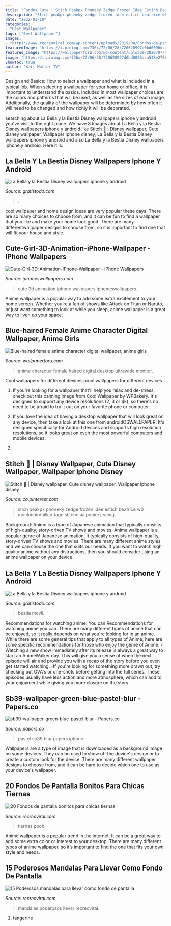 ```yaml
---
title: "Fondos Cute : Stich Peakpx Phoneky Zedge Frozen Idee Estich Beatrice W0 Mockinbirdhillcottage Stitche สต Pobierz Scieg"
description: "Stich peakpx phoneky zedge frozen idee estich beatrice w0 mockinbirdhillcottage stitche สต pobierz scieg"
date: "2022-01-10"
categories:
- "Best Wallpaper"
tags: ["Best Wallpaper"]
images:
- "https://www.recreoviral.com/wp-content/uploads/2019/04/Fondos-de-pantalla-mandalas-recreoviral-3.jpg"
featuredImage: "https://i.pinimg.com/736x/72/06/28/720628997d0bd0096dca548e270b1ad0.jpg"
featured_image: "https://wallpaperforu.com/wp-content/uploads/2020/07/anime-wallpaper-20071713351992048x1152.jpg"
image: "https://i.pinimg.com/736x/72/06/28/720628997d0bd0096dca548e270b1ad0.jpg"
ShowToc: true
author: "Karl Muller IV"
---
```



Design and Basics: How to select a wallpaper and what is included in a typical job.
When selecting a wallpaper for your home or office, it is important to understand the basics. Included in most wallpaper choices are the colors and patterns that will be used, as well as the sizes of each image. Additionally, the quality of the wallpaper will be determined by how often it will need to be changed and how richly it will be decorated.

	

		
searching about La Bella y la Bestia Disney wallpapers iphone y android you've visit to the right place. We have 8 Images about La Bella y la Bestia Disney wallpapers iphone y android like Stitch 💙 | Disney wallpaper, Cute disney wallpaper, Wallpaper iphone disney, La Bella y la Bestia Disney wallpapers iphone y android and also La Bella y la Bestia Disney wallpapers iphone y android. Here it is:
		
    
## La Bella Y La Bestia Disney Wallpapers Iphone Y Android

<img loading=lazy src="https://www.gratistodo.com/wp-content/uploads/2017/03/fondo-de-pantalla-bella-y-bestia-disney.jpg" onerror="this.onerror=null;this.src='https://tse2.mm.bing.net/th?id=OIP.ObQMuBSgmNANTi0vsntROwHaNJ&amp;pid=15.1';" alt="La Bella y la Bestia Disney wallpapers iphone y android">

_Source: gratistodo.com_

>. 

	

cool wallpaper and home design ideas are very popular these days. There are so many choices to choose from, and it can be fun to find a wallpaper that you like and make your home look good. There are many differentwallpaper designs to choose from, so it is important to find one that will fit your house and style.

    
## Cute-Girl-3D-Animation-iPhone-Wallpaper - IPhone Wallpapers

<img loading=lazy src="http://iphoneswallpapers.com/wp-content/uploads/2018/05/Cute-Girl-3D-Animation-iPhone-Wallpaper-iphoneswallpapers_com.jpg" onerror="this.onerror=null;this.src='https://tse2.mm.bing.net/th?id=OIP.nEsSulblI7uN7GVpibTY6QHaNK&amp;pid=15.1';" alt="Cute-Girl-3D-Animation-iPhone-Wallpaper - iPhone Wallpapers">

_Source: iphoneswallpapers.com_

>cute 3d animation iphone wallpapers iphoneswallpapers. 

	

Anime wallpaper is a popular way to add some extra excitement to your home screen. Whether you’re a fan of shows like Attack on Titan or Naruto, or just want something to look at while you sleep, anime wallpaper is a great way to liven up your space.

    
## Blue-haired Female Anime Character Digital Wallpaper, Anime Girls

<img loading=lazy src="https://wallpaperforu.com/wp-content/uploads/2020/07/anime-wallpaper-20071713351992048x1152.jpg" onerror="this.onerror=null;this.src='https://tse4.mm.bing.net/th?id=OIP.FkZTbPENaVqQ-N2t7dTmHAHaEK&amp;pid=15.1';" alt="Blue-haired female anime character digital wallpaper, anime girls">

_Source: wallpaperforu.com_

>anime character female haired digital desktop ultrawide monitor. 

	

Cool wallpapers for different devices:
cool wallpapers for different devices 

1. If you're looking for a wallpaper that'll help you relax and de-stress, check out this calming image from Cool Wallpaper by WPBakery. It's designed to support any device resolutions (2, 3 or 4k), so there's no need to be afraid to try it out on your favorite phone or computer.

2. If you love the idea of having a desktop wallpaper that will look great on any device, then take a look at this one from androidOSWALLPAPER. It's designed specifically for Android devices and supports high resolution resolutions, so it looks great on even the most powerful computers and mobile devices.

3.

    
## Stitch 💙 | Disney Wallpaper, Cute Disney Wallpaper, Wallpaper Iphone Disney

<img loading=lazy src="https://i.pinimg.com/736x/72/06/28/720628997d0bd0096dca548e270b1ad0.jpg" onerror="this.onerror=null;this.src='https://tse4.mm.bing.net/th?id=OIP.OTHLocYgEx93t5oPaindTQHaLH&amp;pid=15.1';" alt="Stitch 💙 | Disney wallpaper, Cute disney wallpaper, Wallpaper iphone disney">

_Source: co.pinterest.com_

>stich peakpx phoneky zedge frozen idee estich beatrice w0 mockinbirdhillcottage stitche สต pobierz scieg. 

	

Background: Anime is a type of Japanese animation that typically consists of high-quality, story-driven TV shows and movies.
Anime wallpaper is a popular genre of Japanese animation. It typically consists of high-quality, story-driven TV shows and movies. There are many different anime styles and we can choose the one that suits our needs. If you want to watch high quality anime without any distractions, then you should consider using an anime wallpaper on your device.

    
## La Bella Y La Bestia Disney Wallpapers Iphone Y Android

<img loading=lazy src="https://www.gratistodo.com/wp-content/uploads/2017/03/bella-disney-fondo-movil.jpg" onerror="this.onerror=null;this.src='https://tse2.mm.bing.net/th?id=OIP.CK_7YouuLBUGDNBimskbywHaKe&amp;pid=15.1';" alt="La Bella y la Bestia Disney wallpapers iphone y android">

_Source: gratistodo.com_

>bestia movil. 

	

Recommendations for watching anime: You can
Recommendations for watching anime you can. There are many different types of anime that can be enjoyed, so it really depends on what you're looking for in an anime. While there are some general tips that apply to all types of Anime, here are some specific recommendations for those who enjoy the genre of Anime: 
-Watching a new show immediately after its release is always a great way to start an AnimeWalker day. This will give you a sense of when the next episode will air and provide you with a recap of the story before you even get started watching. 
-If you're looking for something more drawn out, try checking out OVA's or one-shots before getting into the full series. These episodes usually have less action and more atmosphere, which can add to your enjoyment while giving you more closure on the story.

    
## Sb39-wallpaper-green-blue-pastel-blur - Papers.co

<img loading=lazy src="http://papers.co/wallpaper/papers.co-sb39-wallpaper-green-blue-pastel-blur-2-wallpaper.jpg" onerror="this.onerror=null;this.src='https://tse3.mm.bing.net/th?id=OIP.Mi2TNvY8pev9v9Ix9svPrwHaLH&amp;pid=15.1';" alt="sb39-wallpaper-green-blue-pastel-blur - Papers.co">

_Source: papers.co_

>pastel sb39 blur papers iphone. 

	

Wallpapers are a type of image that is downloaded as a background image on some devices. They can be used to show off the device's design or to create a custom look for the device. There are many different wallpaper designs to choose from, and it can be hard to decide which one to use as your device's wallpaper.

    
## 20 Fondos De Pantalla Bonitos Para Chicas Tiernas

<img loading=lazy src="https://www.recreoviral.com/wp-content/uploads/2019/03/Fondos-de-pantalla-tiernos-12.jpg" onerror="this.onerror=null;this.src='https://tse4.mm.bing.net/th?id=OIP.LOCYaNxNXSOBH8koQ3A8bAHaNK&amp;pid=15.1';" alt="20 Fondos de pantalla bonitos para chicas tiernas">

_Source: recreoviral.com_

>tiernas pooh. 

	

Anime wallpaper is a popular trend in the internet. It can be a great way to add some extra color or interest to your desktop. There are many different types of anime wallpaper, so it’s important to find the one that fits your own style and needs.

    
## 15 Poderosos Mandalas Para Llevar Como Fondo De Pantalla

<img loading=lazy src="https://www.recreoviral.com/wp-content/uploads/2019/04/Fondos-de-pantalla-mandalas-recreoviral-3.jpg" onerror="this.onerror=null;this.src='https://tse2.mm.bing.net/th?id=OIP.RIBfB8p2DUZzInSKv0xmEwHaNK&amp;pid=15.1';" alt="15 Poderosos mandalas para llevar como fondo de pantalla">

_Source: recreoviral.com_

>mandalas poderosos llevar recreoviral. 

	

1. tangerine 

